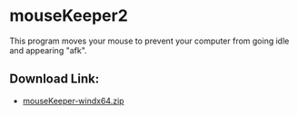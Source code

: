# mouseKeeper2
 This program moves your mouse to prevent your computer from going idle and appearing "afk".
 
 ## Download Link:
 
 - [mouseKeeper-windx64.zip](https://downgit.github.io/#/home?url=https://github.com/michealTonegrave/mouseKeeper2/blob/windows-amd-64.exe/MouseKeeper-Windx64.zip)
 
